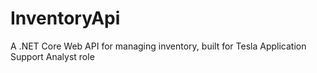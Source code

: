 # InventoryApi
A .NET Core Web API for managing inventory, built for Tesla Application Support Analyst role
